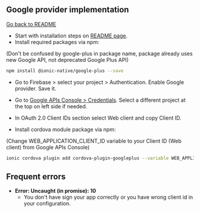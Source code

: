 ## Google provider implementation

[Go back to README](../README.md)

- Start with installation steps on [README page](../README.md).
- Install required packages via npm:

(Don't be confused by google-plus in package name, package already uses new Google API, not deprecated Google Plus API)
``` bash
npm install @ionic-native/google-plus --save
```

- Go to Firebase > select your project > Authentication.
Enable Google provider. Save it.

- Go to [Google APIs Console > Credentials](https://console.developers.google.com/apis/credentials/).
Select a different project at the top on left side if needed.

- In OAuth 2.0 Client IDs section select Web client and copy Client ID.

- Install cordova module package via npm:

(Change WEB_APPLICATION_CLIENT_ID variable to your Client ID (Web client) from Google APIs Console)
``` bash
ionic cordova plugin add cordova-plugin-googleplus --variable WEB_APPLICATION_CLIENT_ID="xxx.apps.googleusercontent.com"
```

## Frequent errors

- **Error: Uncaught (in promise): 10**
  - You don't have sign your app correctly or you have wrong client id in your configuration.

